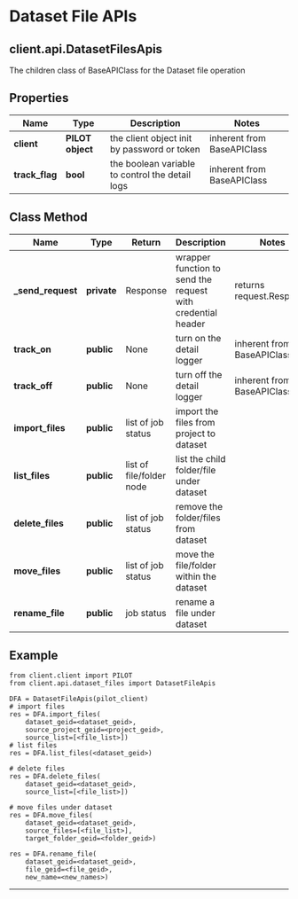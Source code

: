 # Dataset File APIs

## client.api.DatasetFilesApis

The children class of BaseAPIClass for the Dataset file operation

## Properties

Name | Type | Description | Notes
------------ | ------------- | ------------- | -------------
**client** | **PILOT object** | the client object init by password or token | inherent from BaseAPIClass
**track_flag** | **bool** | the boolean variable to control the detail logs | inherent from BaseAPIClass

## Class Method

Name | Type | Return | Description | Notes
------------ | ------------- |------------- | ------------- | -------------
**_send_request** | **private** | Response | wrapper function to send the request with credential header | returns request.Response | inherent from BaseAPIClass
**track_on** | **public** | None | turn on the detail logger | inherent from BaseAPIClass
**track_off** | **public** | None | turn off the detail logger | inherent from BaseAPIClass
**import_files** | **public** | list of job status | import the files from project to dataset |
**list_files** | **public** | list of file/folder node | list the child folder/file under dataset |
**delete_files** | **public** | list of job status | remove the folder/files from dataset |
**move_files** | **public** | list of job status | move the file/folder within the dataset |
**rename_file** | **public** | job status | rename a file under dataset |

## Example

```
from client.client import PILOT
from client.api.dataset_files import DatasetFileApis

DFA = DatasetFileApis(pilot_client)
# import files
res = DFA.import_files(
    dataset_geid=<dataset_geid>,
    source_project_geid=<project_geid>,
    source_list=[<file_list>])
# list files
res = DFA.list_files(<dataset_geid>)

# delete files
res = DFA.delete_files(
    dataset_geid=<dataset_geid>,
    source_list=[<file_list>])

# move files under dataset
res = DFA.move_files(
    dataset_geid=<dataset_geid>,
    source_files=[<file_list>],
    target_folder_geid=<folder_geid>)

res = DFA.rename_file(
    dataset_geid=<dataset_geid>,
    file_geid=<file_geid>,
    new_name=<new_names>)

```

---
